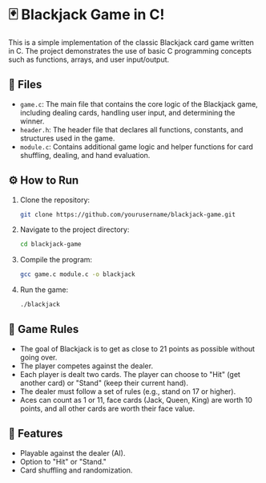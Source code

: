 # 🃏 Blackjack Game in C!

This is a simple implementation of the classic Blackjack card game written in C. The project demonstrates the use of basic C programming concepts such as functions, arrays, and user input/output.

## 📁 Files

- `game.c`: The main file that contains the core logic of the Blackjack game, including dealing cards, handling user input, and determining the winner.
- `header.h`: The header file that declares all functions, constants, and structures used in the game.
- `module.c`: Contains additional game logic and helper functions for card shuffling, dealing, and hand evaluation.

## ⚙️ How to Run

1. Clone the repository:

    ```bash
    git clone https://github.com/yourusername/blackjack-game.git
    ```

2. Navigate to the project directory:

    ```bash
    cd blackjack-game
    ```

3. Compile the program:

    ```bash
    gcc game.c module.c -o blackjack
    ```

4. Run the game:

    ```bash
    ./blackjack
    ```

## 📝 Game Rules

- The goal of Blackjack is to get as close to 21 points as possible without going over.
- The player competes against the dealer.
- Each player is dealt two cards. The player can choose to "Hit" (get another card) or "Stand" (keep their current hand).
- The dealer must follow a set of rules (e.g., stand on 17 or higher).
- Aces can count as 1 or 11, face cards (Jack, Queen, King) are worth 10 points, and all other cards are worth their face value.

## 🌟 Features

- Playable against the dealer (AI).
- Option to "Hit" or "Stand."
- Card shuffling and randomization.

